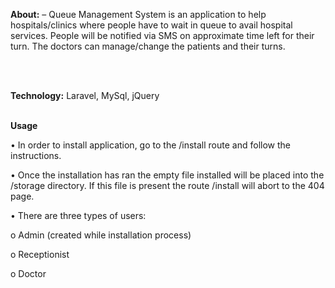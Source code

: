 <p><b>About:</b> – Queue Management System is an application to help hospitals/clinics where people have to wait in queue to avail hospital services. People will be notified via SMS on approximate time left for their turn. The doctors can manage/change the patients and their turns.</p>
<br>
<br>

<p><b>Technology:</b> Laravel, MySql, jQuery </p><br>
<b>Usage</b>
	<p>•	In order to install application, go to the /install route and follow the instructions.</p>
	<p>•	Once the installation has ran the empty file installed will be placed into the /storage directory. If this file is present the route /install will abort to the 404 page.</p>
	<p>•	There are three types of users:</p>
			<p>o	Admin (created while installation process)</p>
			<p>o	Receptionist</p>
			<p>o	Doctor</p>
